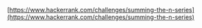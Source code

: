 [https://www.hackerrank.com/challenges/summing-the-n-series](https://www.hackerrank.com/challenges/summing-the-n-series)
